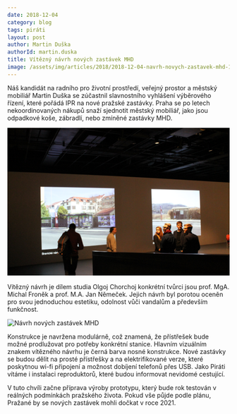 ```yaml
---
date: 2018-12-04
category: blog
tags: piráti
layout: post
author: Martin Duška
authorId: martin.duska
title: Vítězný návrh nových zastávek MHD
image: /assets/img/articles/2018/2018-12-04-navrh-novych-zastavek-mhd-1.jpg
---
```


Náš kandidát na radního pro životní prostředí, veřejný prostor a městský mobiliář Martin Duška se  zúčastnil slavnostního vyhlášení  výběrového řízení, které pořádá IPR  na nové pražské zastávky. Praha se po letech nekoordinovaných nákupů snaží sjednotit městský mobiliář, jako jsou odpadkové koše, zábradlí, nebo zmíněné zastávky MHD.

![Návrh nových zastávek MHD](/assets/img/articles/2018/2018-12-04-navrh-novych-zastavek-mhd-2.jpg)
 
Vítězný návrh je dílem studia Olgoj Chorchoj konkrétní tvůrci jsou prof. MgA. Michal Froněk a prof. M.A. Jan Němeček.  Jejich návrh byl porotou oceněn pro svou jednoduchou estetiku, odolnost vůči vandalům a především funkčnost. 
 
![Návrh nových zastávek MHD](/assets/img/articles/2018/2018-12-04-navrh-novych-zastavek-mhd-3.jpg)

Konstrukce je navržena modulárně, což znamená, že přístřešek bude možné prodlužovat pro potřeby konkrétní stanice.  Hlavním vizuálním znakem vítězného návrhu je černá barva nosné konstrukce. Nové zastávky se budou dělit na prosté přístřešky a na elektrifikované verze, které poskytnou wi-fi připojení a možnost dobíjení telefonů přes USB. Jako Piráti vítáme i instalaci reproduktorů, které budou informovat nevidomé cestující.
 
V tuto chvíli začne příprava výroby prototypu, který bude rok testován v reálných podmínkách pražského života.  Pokud vše půjde podle plánu, Pražané by se nových zastávek mohli dočkat v roce 2021.